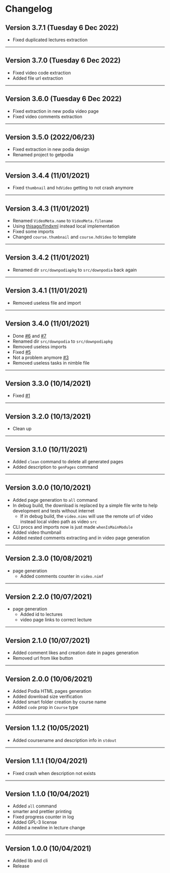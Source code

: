 # Changelog

## Version 3.7.1 (Tuesday 6 Dec 2022)

- Fixed duplicated lectures extraction

---

## Version 3.7.0 (Tuesday 6 Dec 2022)

- Fixed video code extraction
- Added file url extraction

---

## Version 3.6.0 (Tuesday 6 Dec 2022)

- Fixed extraction in new podia video page
- Fixed video comments extraction

---

## Version 3.5.0 (2022/06/23)

- Fixed extraction in new podia design 
- Renamed project to getpodia

---

## Version 3.4.4 (11/01/2021)

- Fixed `thumbnail` and `hdVideo` getting to not crash anymore

---

## Version 3.4.3 (11/01/2021)

- Renamed `VideoMeta.name` to `VideoMeta.filename`
- Using [thisago/findxml](https://github.com/thisago/findxml) instead local implementation
- Fixed some imports
- Changed `course.thumbnail` and `course.hdVideo` to template

---

## Version 3.4.2 (11/01/2021)

- Renamed dir `src/downpodiapkg` to `src/downpodia` back again

---

## Version 3.4.1 (11/01/2021)

- Removed useless file and import

---

## Version 3.4.0 (11/01/2021)

- Done [#6](https://github.com/thisago/downpodia/issues/6) and [#7](https://github.com/thisago/downpodia/issues/7)
- Renamed dir `src/downpodia` to `src/downpodiapkg`
- Removed useless imports
- Fixed [#5](https://github.com/thisago/downpodia/issues/5)
- Not a problem anymore [#3](https://github.com/thisago/downpodia/issues/3)
- Removed useless tasks in nimble file

---

## Version 3.3.0 (10/14/2021)

- Fixed [#1](https://github.com/thisago/downpodia/issues/1)

---

## Version 3.2.0 (10/13/2021)

- Clean up

---

## Version 3.1.0 (10/11/2021)

- Added `clean` command to delete all generated pages
- Added description to `genPages` command

---

## Version 3.0.0 (10/10/2021)

- Added page generation to `all` command
- In debug build, the download is replaced by a simple file write to
  help development and tests without internet
  - If in debug build, the `video.nims` will use the remote url of
    video instead local video path as video `src`
- CLI procs and imports now is just made `whenIsMainModule`
- Added video thumbnail
- Added nested comments extracting and in video page generation

---

## Version 2.3.0 (10/08/2021)

- page generation
  - Added comments counter in `video.nimf`

---

## Version 2.2.0 (10/07/2021)

- page generation
  - Added id to lectures
  - video page links to correct lecture

---

## Version 2.1.0 (10/07/2021)

- Added comment likes and creation date in pages generation
- Removed url from like button

---

## Version 2.0.0 (10/06/2021)

- Added Podia HTML pages generation
- Added download size verification
- Added smart folder creation by course name
- Added `code` prop in `Course` type

---

## Version 1.1.2 (10/05/2021)

- Added coursename and description info in `stdout`

---

## Version 1.1.1 (10/04/2021)

- Fixed crash when description not exists

---

## Version 1.1.0 (10/04/2021)

- Added `all` command
- smarter and prettier printing
- Fixed progress counter in log
- Added GPL-3 license
- Added a newline in lecture change

---

## Version 1.0.0 (10/04/2021)

- Added lib and cli
- Release
